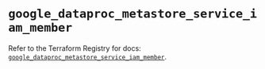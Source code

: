 # `google_dataproc_metastore_service_iam_member`

Refer to the Terraform Registry for docs: [`google_dataproc_metastore_service_iam_member`](https://registry.terraform.io/providers/hashicorp/google-beta/5.20.0/docs/resources/google_dataproc_metastore_service_iam_member).
